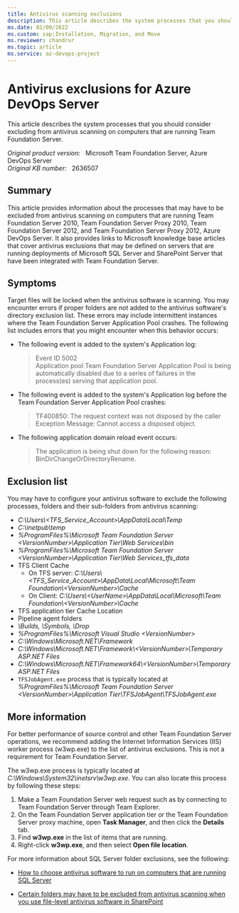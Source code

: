 ```yaml
---
title: Antivirus scanning exclusions
description: This article describes the system processes that you should consider excluding from antivirus scanning on computers that are running Team Foundation Server.
ms.date: 02/09/2022
ms.custom: sap:Installation, Migration, and Move
ms.reviewer: chandrur
ms.topic: article
ms.service: az-devops-project
---
```

# Antivirus exclusions for Azure DevOps Server

This article describes the system processes that you should consider excluding from antivirus scanning on computers that are running Team Foundation Server.

_Original product version:_ &nbsp; Microsoft Team Foundation Server, Azure DevOps Server  
_Original KB number:_ &nbsp; 2636507

## Summary

This article provides information about the processes that may have to be excluded from antivirus scanning on computers that are running Team Foundation Server 2010, Team Foundation Server Proxy 2010, Team Foundation Server 2012, and Team Foundation Server Proxy 2012, Azure DevOps Server. It also provides links to Microsoft knowledge base articles that cover antivirus exclusions that may be defined on servers that are running deployments of Microsoft SQL Server and SharePoint Server that have been integrated with Team Foundation Server.

## Symptoms

Target files will be locked when the antivirus software is scanning. You may encounter errors if proper folders are not added to the antivirus software's directory exclusion list. These errors may include intermittent instances where the Team Foundation Server Application Pool crashes. The following list includes errors that you might encounter when this behavior occurs:

- The following event is added to the system's Application log:

    > Event ID 5002  
      Application pool Team Foundation Server Application Pool is being automatically disabled due to a series of failures in the process(es) serving that application pool.

- The following event is added to the system's Application log before the Team Foundation Server Application Pool crashes:

   >TF400850: The request context was not disposed by the caller  
    Exception Message: Cannot access a disposed object.

- The following application domain reload event occurs:

  > The application is being shut down for the following reason: BinDirChangeOrDirectoryRename.

## Exclusion list

You may have to configure your antivirus software to exclude the following processes, folders and their sub-folders from antivirus scanning:

- _C:\Users\\<TFS_Service_Account\>\AppData\Local\Temp_
- _C:\inetpub\temp_
- _%ProgramFiles%\Microsoft Team Foundation Server \<VersionNumber\>\Application Tier\Web Services\bin_
- _%ProgramFiles%\Microsoft Team Foundation Server \<VersionNumber\>\Application Tier\Web Services\_tfs_data_
- TFS Client Cache
  - On TFS server: _C:\Users\\<TFS_Service_Account\>\AppData\Local\Microsoft\Team Foundation\\<VersionNumber\>\Cache_
  - On Client: _C:\Users\\<UserName\>\AppData\Local\Microsoft\Team Foundation\\<VersionNumber\>\Cache_
- TFS application tier Cache Location
- Pipeline agent folders
- _\Builds, \Symbols, \Drop_
- _%ProgramFiles%\Microsoft Visual Studio \<VersionNumber\>_
- _C:\Windows\Microsoft.NET\Framework_
- _C:\Windows\Microsoft.NET\Framework\\<VersionNumber\>\Temporary ASP.NET Files_
- _C:\Windows\Microsoft.NET\Framework64\\<VersionNumber\>\Temporary ASP.NET Files_
- `TFSJobAgent.exe` process that is typically located at _%ProgramFiles%\Microsoft Team Foundation Server \<VersionNumber\>\Application Tier\TFSJobAgent\TFSJobAgent.exe_

## More information

For better performance of source control and other Team Foundation Server operations, we recommend adding the Internet Information Services (IIS) worker process (w3wp.exe) to the list of antivirus exclusions. This is not a requirement for Team Foundation Server.

The w3wp.exe process is typically located at _C:\Windows\System32\inetsrv\w3wp.exe_. You can also locate this process by following these steps:

1. Make a Team Foundation Server web request such as by connecting to Team Foundation Server through Team Explorer.
2. On the Team Foundation Server application tier or the Team Foundation Server proxy machine, open **Task Manager**, and then click the **Details** tab.
3. Find **w3wp.exe** in the list of items that are running.
4. Right-click **w3wp.exe**, and then select **Open file location**.

For more information about SQL Server folder exclusions, see the following:

- [How to choose antivirus software to run on computers that are running SQL Server](https://support.microsoft.com/help/309422)

- [Certain folders may have to be excluded from antivirus scanning when you use file-level antivirus software in SharePoint](https://support.microsoft.com/office/certain-folders-may-have-to-be-excluded-from-antivirus-scanning-when-you-use-file-level-antivirus-software-in-sharepoint-01cbc532-a24e-4bba-8d67-0b1ed733a3d9)